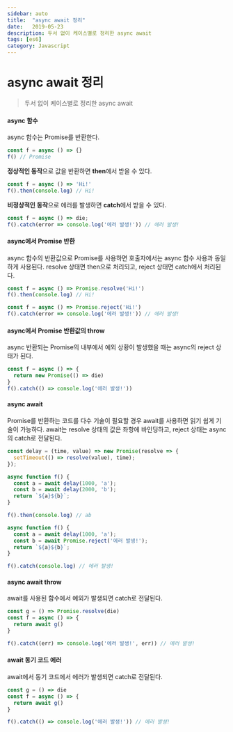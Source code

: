 ```yaml
---
sidebar: auto
title:  "async await 정리"
date:   2019-05-23
description: 두서 없이 케이스별로 정리한 async await
tags: [es6]
category: Javascript
---
```

# async await 정리

> 두서 없이 케이스별로 정리한 async await

#### async 함수
async 함수는 Promise를 반환한다.
```js
const f = async () => {}
f() // Promise
```
**정상적인 동작**으로 값을 반환하면 **then**에서 받을 수 있다.
```js
const f = async () => 'Hi!'
f().then(console.log) // Hi!
```

**비정상적인 동작**으로 에러를 발생하면 **catch**에서 받을 수 있다.
```js
const f = async () => die;
f().catch(error => console.log('에러 발생!')) // 에러 발생!
```

#### async에서 Promise 반환
async 함수의 반환값으로 Promise를 사용하면 호출자에서는 async 함수 사용과 동일하게 사용된다.
resolve 상태면 then으로 처리되고, reject 상태면 catch에서 처리된다.
```js
const f = async () => Promise.resolve('Hi!')
f().then(console.log) // Hi!
```
```js
const f = async () => Promise.reject('Hi!')
f().catch(error => console.log('에러 발생!')) // 에러 발생!
```

#### async에서 Promise 반환값의 throw
async 반환되는 Promise의 내부에서 예외 상황이 발생했을 때는 async의 reject 상태가 된다.
```js
const f = async () => {
  return new Promise(() => die)
}
f().catch(() => console.log('에러 발생!'))
```

#### async await
Promise를 반환하는 코드를 다수 기술이 필요할 경우 await를 사용하면 읽기 쉽게 기술이 가능하다. await는 resolve 상태의 값은 좌항에 바인딩하고, reject 상태는 async의 catch로 전달된다.

```js
const delay = (time, value) => new Promise(resolve => {
  setTimeout(() => resolve(value), time);
});
```

```js
async function f() {
  const a = await delay(1000, 'a');
  const b = await delay(2000, 'b');
  return `${a}${b}`;
}

f().then(console.log) // ab
```

```js
async function f() {
  const a = await delay(1000, 'a');
  const b = await Promise.reject('에러 발생!');
  return `${a}${b}`;
}

f().catch(console.log) // 에러 발생!
```

#### async await throw
await를 사용된 함수에서 예외가 발생되면 catch로 전달된다.
```js
const g = () => Promise.resolve(die)
const f = async () => {
  return await g()
}

f().catch((err) => console.log('에러 발생!', err)) // 에러 발생!
```

#### await 동기 코드 에러
await에서 동기 코드에서 에러가 발생되면 catch로 전달된다.
```js
const g = () => die
const f = async () => {
  return await g()
}

f().catch(() => console.log('에러 발생!')) // 에러 발생!
```
